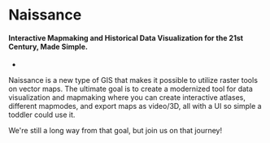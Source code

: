 # Naissance
#### Interactive Mapmaking and Historical Data Visualization for the 21st Century, Made Simple.

-

Naissance is a new type of GIS that makes it possible to utilize raster tools on vector maps. The ultimate goal is to create a modernized tool for data visualization and mapmaking where you can create interactive atlases, different mapmodes, and export maps as video/3D, all with a UI so simple a toddler could use it.

We're still a long way from that goal, but join us on that journey!

